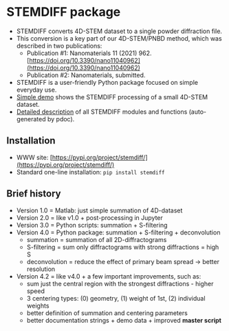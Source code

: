 # STEMDIFF package

* STEMDIFF converts 4D-STEM dataset to a single powder diffraction file.
* This conversion is a key part of our 4D-STEM/PNBD method, which was described in two publications:
  * Publication #1: Nanomaterials 11 (2021) 962.
    [https://doi.org/10.3390/nano11040962](https://doi.org/10.3390/nano11040962)
  * Publication #2: Nanomaterials, submitted.
* STEMDIFF is a user-friendly Python package focused on simple everyday use. 
* [Simple demo](docs/demo/todo.txt) shows the STEMDIFF processing of a small 4D-STEM dataset. 
* [Detailed description](docs/stemdiff/index.html) of all STEMDIFF modules and functions (auto-generated by pdoc).

## Installation

* WWW site: [https://pypi.org/project/stemdiff/](https://pypi.org/project/stemdiff/)
* Standard one-line installation: `pip install stemdiff`

## Brief history

* Version 1.0 = Matlab: just simple summation of 4D-dataset
* Version 2.0 = like v1.0 + post-processing in Jupyter
* Version 3.0 = Python scripts: summation + S-filtering
* Version 4.0 = Python package: summation + S-filtering + deconvolution
	- summation = summation of all 2D-diffractograms
	- S-filtering = sum only diffractograms with strong diffractions = high S
	- deconvolution = reduce the effect of primary beam spread
	  &rarr; better resolution 
* Version 4.2 = like v4.0 + a few important improvements, such as:
	- sum just the central region with the strongest diffractions - higher speed
	- 3 centering types: (0) geometry, (1) weight of 1st, (2) individual weights 
	- better definition of summation and centering parameters
	- better documentation strings + demo data + improved **master script**
